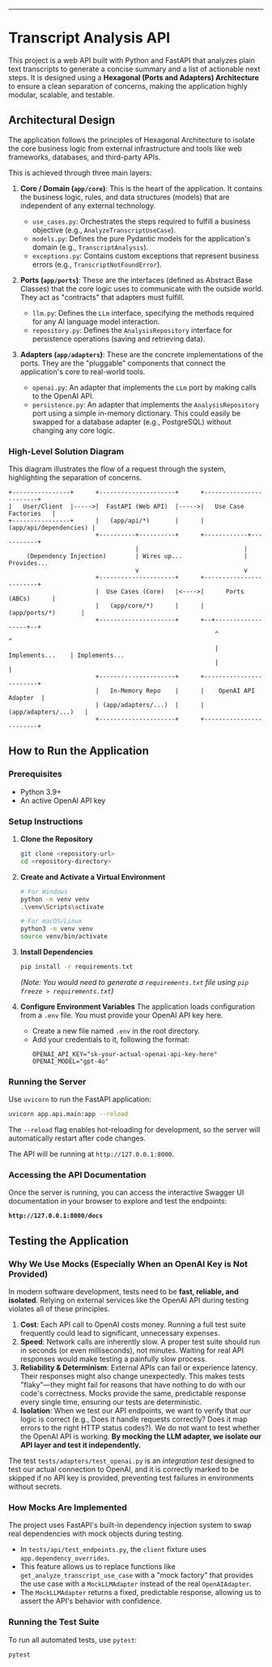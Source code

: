 
***

# Transcript Analysis API

This project is a web API built with Python and FastAPI that analyzes plain text transcripts to generate a concise summary and a list of actionable next steps. It is designed using a **Hexagonal (Ports and Adapters) Architecture** to ensure a clean separation of concerns, making the application highly modular, scalable, and testable.

## Architectural Design

The application follows the principles of Hexagonal Architecture to isolate the core business logic from external infrastructure and tools like web frameworks, databases, and third-party APIs.

This is achieved through three main layers:

1.  **Core / Domain (`app/core`)**: This is the heart of the application. It contains the business logic, rules, and data structures (models) that are independent of any external technology.
    *   `use_cases.py`: Orchestrates the steps required to fulfill a business objective (e.g., `AnalyzeTranscriptUseCase`).
    *   `models.py`: Defines the pure Pydantic models for the application's domain (e.g., `TranscriptAnalysis`).
    *   `exceptions.py`: Contains custom exceptions that represent business errors (e.g., `TranscriptNotFoundError`).

2.  **Ports (`app/ports`)**: These are the interfaces (defined as Abstract Base Classes) that the core logic uses to communicate with the outside world. They act as "contracts" that adapters must fulfill.
    *   `llm.py`: Defines the `LLm` interface, specifying the methods required for any AI language model interaction.
    *   `repository.py`: Defines the `AnalysisRepository` interface for persistence operations (saving and retrieving data).

3.  **Adapters (`app/adapters`)**: These are the concrete implementations of the ports. They are the "pluggable" components that connect the application's core to real-world tools.
    *   `openai.py`: An adapter that implements the `LLm` port by making calls to the OpenAI API.
    *   `persistence.py`: An adapter that implements the `AnalysisRepository` port using a simple in-memory dictionary. This could easily be swapped for a database adapter (e.g., PostgreSQL) without changing any core logic.

### High-Level Solution Diagram

This diagram illustrates the flow of a request through the system, highlighting the separation of concerns.

```
+----------------+      +---------------------+      +------------------------+
|   User/Client  |----->|  FastAPI (Web API)  |----->|   Use Case Factories   |
+----------------+      |   (app/api/*)       |      | (app/api/dependencies) |
                        +----------+----------+      +------------+-----------+
                                   |                             |
     (Dependency Injection)        | Wires up...                 | Provides...
                                   v                             v
                        +---------------------+      +------------------------+
                        |  Use Cases (Core)   |<---->|      Ports (ABCs)      |
                        |   (app/core/*)      |      |      (app/ports/*)       |
                        +---------------------+      +--+------------------+--+
                                                         ^                  ^
                                                         | Implements...    | Implements...
                                                         |                  |
                        +---------------------+      +------------------------+
                        |   In-Memory Repo    |      |    OpenAI API Adapter  |
                        | (app/adapters/...)  |      |   (app/adapters/...)   |
                        +---------------------+      +------------------------+
```

## How to Run the Application

### Prerequisites

*   Python 3.9+
*   An active OpenAI API key

### Setup Instructions

1.  **Clone the Repository**
    ```bash
    git clone <repository-url>
    cd <repository-directory>
    ```

2.  **Create and Activate a Virtual Environment**
    ```bash
    # For Windows
    python -m venv venv
    .\venv\Scripts\activate

    # For macOS/Linux
    python3 -m venv venv
    source venv/bin/activate
    ```

3.  **Install Dependencies**
    ```bash
    pip install -r requirements.txt
    ```
    *(Note: You would need to generate a `requirements.txt` file using `pip freeze > requirements.txt`)*

4.  **Configure Environment Variables**
    The application loads configuration from a `.env` file. You must provide your OpenAI API key here.

    *   Create a new file named `.env` in the root directory.
    *   Add your credentials to it, following the format:
        ```env
        OPENAI_API_KEY="sk-your-actual-openai-api-key-here"
        OPENAI_MODEL="gpt-4o"
        ```

### Running the Server

Use `uvicorn` to run the FastAPI application:

```bash
uvicorn app.api.main:app --reload
```

The `--reload` flag enables hot-reloading for development, so the server will automatically restart after code changes.

The API will be running at `http://127.0.0.1:8000`.

### Accessing the API Documentation

Once the server is running, you can access the interactive Swagger UI documentation in your browser to explore and test the endpoints:

**`http://127.0.0.1:8000/docs`**

## Testing the Application

### Why We Use Mocks (Especially When an OpenAI Key is Not Provided)

In modern software development, tests need to be **fast, reliable, and isolated**. Relying on external services like the OpenAI API during testing violates all of these principles.

1.  **Cost**: Each API call to OpenAI costs money. Running a full test suite frequently could lead to significant, unnecessary expenses.
2.  **Speed**: Network calls are inherently slow. A proper test suite should run in seconds (or even milliseconds), not minutes. Waiting for real API responses would make testing a painfully slow process.
3.  **Reliability & Determinism**: External APIs can fail or experience latency. Their responses might also change unexpectedly. This makes tests "flaky"—they might fail for reasons that have nothing to do with our code's correctness. Mocks provide the same, predictable response every single time, ensuring our tests are deterministic.
4.  **Isolation**: When we test our API endpoints, we want to verify that *our* logic is correct (e.g., Does it handle requests correctly? Does it map errors to the right HTTP status codes?). We do not want to test whether the OpenAI API is working. **By mocking the LLM adapter, we isolate our API layer and test it independently.**

The test `tests/adapters/test_openai.py` is an *integration test* designed to test our actual connection to OpenAI, and it is correctly marked to be skipped if no API key is provided, preventing test failures in environments without secrets.

### How Mocks Are Implemented

The project uses FastAPI's built-in dependency injection system to swap real dependencies with mock objects during testing.

*   In `tests/api/test_endpoints.py`, the `client` fixture uses `app.dependency_overrides`.
*   This feature allows us to replace functions like `get_analyze_transcript_use_case` with a "mock factory" that provides the use case with a `MockLLMAdapter` instead of the real `OpenAIAdapter`.
*   The `MockLLMAdapter` returns a fixed, predictable response, allowing us to assert the API's behavior with confidence.

### Running the Test Suite

To run all automated tests, use `pytest`:

```bash
pytest
```